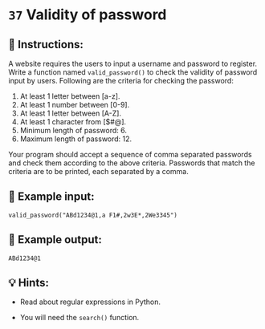 # `37` Validity of password

## 📝 Instructions:

A website requires the users to input a username and password to register. Write a function named `valid_password()` to check the validity of password input by users. Following are the criteria for checking the password:

1. At least 1 letter between [a-z]. 
2. At least 1 number between [0-9]. 
3. At least 1 letter between [A-Z]. 
4. At least 1 character from [$#@]. 
5. Minimum length of password: 6. 
6. Maximum length of password: 12. 

Your program should accept a sequence of comma separated passwords and check them according to the above criteria. Passwords that match the criteria are to be printed, each separated by a comma.  

## 📎 Example input:

```text
valid_password("ABd1234@1,a F1#,2w3E*,2We3345")
```

## 📎 Example output:

```text
ABd1234@1
```

## 💡 Hints:

+ Read about regular expressions in Python.

+ You will need the `search()` function.
